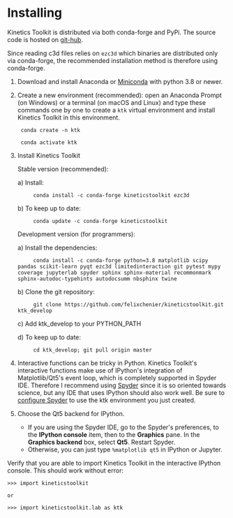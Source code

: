 Installing
==========

Kinetics Toolkit is distributed via both conda-forge and PyPi. The source code is hosted on [git-hub](https://github.com/felixchenier/kineticstoolkit).

Since reading c3d files relies on `ezc3d` which binaries are distributed only via conda-forge, the recommended installation method is therefore using conda-forge.

1. Download and install Anaconda or [Miniconda](https://docs.conda.io/en/latest/miniconda.html) with python 3.8 or newer.

2. Create a new environment (recommended): open an Anaconda Prompt (on Windows) or a terminal (on macOS and Linux) and type these commands one by one to create a `ktk` virtual environment and install Kinetics Toolkit in this environment.

        conda create -n ktk

        conda activate ktk
        
3. Install Kinetics Toolkit

    Stable version (recommended):
        
    a) Install:

            conda install -c conda-forge kineticstoolkit ezc3d
            
    b) To keep up to date:
        
            conda update -c conda-forge kineticstoolkit
        
    Development version (for programmers):
    
    a) Install the dependencies:
        
            conda install -c conda-forge python=3.8 matplotlib scipy pandas scikit-learn pyqt ezc3d limitedinteraction git pytest mypy coverage jupyterlab spyder sphinx sphinx-material recommonmark sphinx-autodoc-typehints autodocsumm nbsphinx twine
            
    b) Clone the git repository:
        
            git clone https://github.com/felixchenier/kineticstoolkit.git ktk_develop
            
    c) Add ktk_develop to your PYTHON_PATH
        
    d) To keep up to date:
        
            cd ktk_develop; git pull origin master
   
3. Interactive functions can be tricky in Python. Kinetics Toolkit's interactive functions make use of IPython's integration of Matplotlib/Qt5's event loop, which is completely supported in Spyder IDE. Therefore I recommend using [Spyder](https://www.spyder-ide.org) since it is so oriented towards science, but any IDE that uses IPython should also work well. Be sure to [configure Spyder](https://docs.spyder-ide.org/current/faq.html#using-existing-environment) to use the ktk environment you just created.

4. Choose the Qt5 backend for IPython.

    - If you are using the Spyder IDE, go to the Spyder's preferences, to the **IPython console** item, then to the **Graphics** pane. In the **Graphics backend** box, select **Qt5**. Restart Spyder.
    - Otherwise, you can just type `%matplotlib qt5` in IPython or Jupyter.

Verify that you are able to import Kinetics Toolkit in the interactive IPython console. This should work without error:

    >>> import kineticstoolkit
    
    or
    
    >>> import kineticstoolkit.lab as ktk
